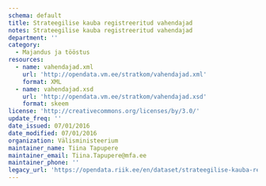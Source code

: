 ```yaml
---
schema: default
title: Strateegilise kauba registreeritud vahendajad
notes: Strateegilise kauba registreeritud vahendajad
department: ''
category:
  - Majandus ja tööstus
resources:
  - name: vahendajad.xml
    url: 'http://opendata.vm.ee/stratkom/vahendajad.xml'
    format: XML
  - name: vahendajad.xsd
    url: 'http://opendata.vm.ee/stratkom/vahendajad.xsd'
    format: skeem
license: 'http://creativecommons.org/licenses/by/3.0/'
update_freq: ''
date_issued: 07/01/2016
date_modified: 07/01/2016
organization: Välisministeerium
maintainer_name: Tiina Tapupere
maintainer_email: Tiina.Tapupere@mfa.ee
maintainer_phone: ''
legacy_url: 'https://opendata.riik.ee/en/dataset/strateegilise-kauba-registreeritud-vahendajad'
---
```

